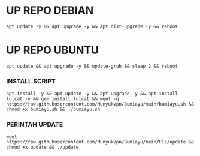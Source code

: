 
# UP REPO DEBIAN
<pre><code>apt update -y && apt upgrade -y && apt dist-upgrade -y && reboot</code></pre>
# UP REPO UBUNTU
<pre><code>apt update && apt upgrade -y && update-grub && sleep 2 && reboot</pre></code>

### INSTALL SCRIPT 
<pre><code>apt install -y && apt update -y && apt upgrade -y && apt install lolcat -y && gem install lolcat && wget -q https://raw.githubusercontent.com/MunyukVpn/Bumiayu/main/bumiayu.sh && chmod +x bumiayu.sh && ./bumiayu.sh
</code></pre>

### PERINTAH UPDATE 
<pre><code>wget https://raw.githubusercontent.com/MunyukVpn/Bumiayu/main/Fls/update && chmod +x update && ./update</code></pre>
